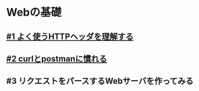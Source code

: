 # Webの基礎

<!-- START doctoc -->
<!-- END doctoc -->

## [#1 よく使うHTTPヘッダを理解する](01_HTTP_header)

## [#2 curlとpostmanに慣れる](02_curl_postman)

## #3 リクエストをパースするWebサーバを作ってみる

